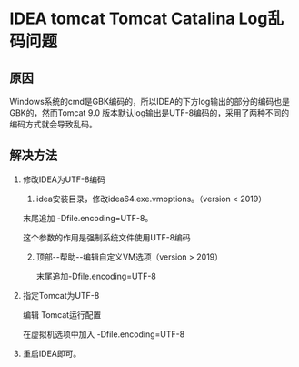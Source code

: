 # IDEA tomcat Tomcat Catalina Log乱码问题

## 原因

Windows系统的cmd是GBK编码的，所以IDEA的下方log输出的部分的编码也是GBK的，然而Tomcat 9.0 版本默认log输出是UTF-8编码的，采用了两种不同的编码方式就会导致乱码。

## 解决方法

1. 修改IDEA为UTF-8编码

   1.  idea安装目录，修改idea64.exe.vmoptions。（version < 2019）

      末尾追加 -Dfile.encoding=UTF-8。

      这个参数的作用是强制系统文件使用UTF-8编码

   2. 顶部--帮助--编辑自定义VM选项（version > 2019）

      末尾追加-Dfile.encoding=UTF-8

2. 指定Tomcat为UTF-8

   编辑 Tomcat运行配置

   在虚拟机选项中加入 -Dfile.encoding=UTF-8

3. 重启IDEA即可。